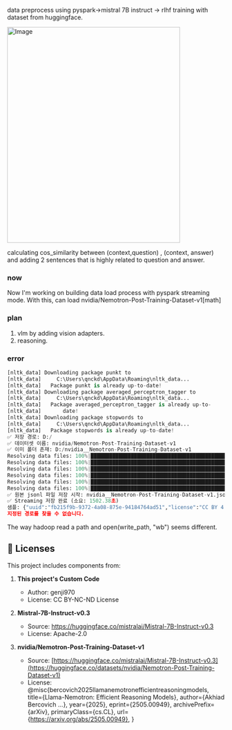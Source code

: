data preprocess using pyspark->mistral 7B instruct -> rlhf training with dataset from huggingface.<br>

<img width="400" height="500" alt="Image" src="https://github.com/user-attachments/assets/978e3e16-9e02-43f9-bc7c-90ff7ffc0026" />

calculating cos_similarity between (context,question) , (context, answer) and adding 2 sentences that is highly related to question and answer.

### now ###
Now I'm working on building data load process with pyspark streaming mode. With this, can load nvidia/Nemotron-Post-Training-Dataset-v1[math]

### plan ###
1. vlm by adding vision adapters.
2. reasoning.

### error ###
```python
[nltk_data] Downloading package punkt to
[nltk_data]     C:\Users\qnckd\AppData\Roaming\nltk_data...
[nltk_data]   Package punkt is already up-to-date!
[nltk_data] Downloading package averaged_perceptron_tagger to
[nltk_data]     C:\Users\qnckd\AppData\Roaming\nltk_data...
[nltk_data]   Package averaged_perceptron_tagger is already up-to-
[nltk_data]       date!
[nltk_data] Downloading package stopwords to
[nltk_data]     C:\Users\qnckd\AppData\Roaming\nltk_data...
[nltk_data]   Package stopwords is already up-to-date!
✅ 저장 경로: D:/
✅ 데이터셋 이름: nvidia/Nemotron-Post-Training-Dataset-v1
✅ 이미 폴더 존재: D:/nvidia__Nemotron-Post-Training-Dataset-v1
Resolving data files: 100%|█████████████████████████████████████████████████████████████████████████████████████████████████████████████████████████████████████████████████████████████████████| 183/183 [00:00<00:00, 247.11it/s]
Resolving data files: 100%|█████████████████████████████████████████████████████████████████████████████████████████████████████████████████████████████████████████████████████████████████████| 159/159 [00:00<00:00, 257.73it/s]
Resolving data files: 100%|████████████████████████████████████████████████████████████████████████████████████████████████████████████████████████████████████████████████████████████████████| 660/660 [00:00<00:00, 1139.57it/s]
Resolving data files: 100%|█████████████████████████████████████████████████████████████████████████████████████████████████████████████████████████████████████████████████████████████████████| 183/183 [00:00<00:00, 305.04it/s]
Resolving data files: 100%|█████████████████████████████████████████████████████████████████████████████████████████████████████████████████████████████████████████████████████████████████████| 159/159 [00:00<00:00, 644.47it/s]
Resolving data files: 100%|████████████████████████████████████████████████████████████████████████████████████████████████████████████████████████████████████████████████████████████████████| 660/660 [00:00<00:00, 2222.10it/s]
✅ 원본 jsonl 파일 저장 시작: nvidia__Nemotron-Post-Training-Dataset-v1.jsonl
✅ Streaming 저장 완료 (소요: 1502.38초)
샘플: {"uuid":"fb215f9b-9372-4a08-875e-94184764ad51","license":"CC BY 4.0","generator":"DeepSeek-R1-0528","version":"v1","category":"math","reasoning":"on","messages":[{"role":"user","content":"In a regular
지정된 경로를 찾을 수 없습니다.
```
The way hadoop read a path and open(write_path, "wb") seems different.


## 📜 Licenses

This project includes components from:

1. **This project's Custom Code**
   - Author: genji970
   - License: CC BY-NC-ND License

2. **Mistral-7B-Instruct-v0.3**
   - Source: https://huggingface.co/mistralai/Mistral-7B-Instruct-v0.3
   - License: Apache-2.0
  
3. **nvidia/Nemotron-Post-Training-Dataset-v1**
   - Source: [https://huggingface.co/mistralai/Mistral-7B-Instruct-v0.3](https://huggingface.co/datasets/nvidia/Nemotron-Post-Training-Dataset-v1)
   - License: @misc{bercovich2025llamanemotronefficientreasoningmodels,
      title={Llama-Nemotron: Efficient Reasoning Models}, 
      author={Akhiad Bercovich ...},
      year={2025},
      eprint={2505.00949},
      archivePrefix={arXiv},
      primaryClass={cs.CL},
      url={https://arxiv.org/abs/2505.00949}, 
}
